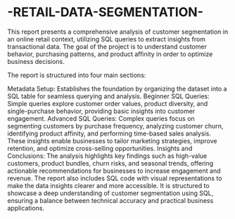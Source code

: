 # -RETAIL-DATA-SEGMENTATION-

This report presents a comprehensive analysis of customer segmentation in an online retail context, utilizing SQL queries to extract insights from transactional data. The goal of the project is to understand customer behavior, purchasing patterns, and product affinity in order to optimize business decisions.

The report is structured into four main sections:

Metadata Setup: Establishes the foundation by organizing the dataset into a SQL table for seamless querying and analysis.
Beginner SQL Queries: Simple queries explore customer order values, product diversity, and single-purchase behavior, providing basic insights into customer engagement.
Advanced SQL Queries: Complex queries focus on segmenting customers by purchase frequency, analyzing customer churn, identifying product affinity, and performing time-based sales analysis. These insights enable businesses to tailor marketing strategies, improve retention, and optimize cross-selling opportunities.
Insights and Conclusions: The analysis highlights key findings such as high-value customers, product bundles, churn risks, and seasonal trends, offering actionable recommendations for businesses to increase engagement and revenue.
The report also includes SQL code with visual representations to make the data insights clearer and more accessible. It is structured to showcase a deep understanding of customer segmentation using SQL, ensuring a balance between technical accuracy and practical business applications.
